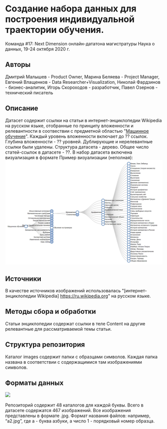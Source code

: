 # Создание набора данных для построения индивидуальной траектории обучения. 
Команда #17: Next Dimension онлайн-дататона магистратуры Наука о данных, 19-24 октября 2020 г.

## Авторы
Дмитрий Малышев - Product Owner, Марина Беляева - Project Manager, Евгений Влащенков - Data Researcher+Visualization, Николай Фардзинов - бизнес-аналитик, Игорь Скороходов - разработчик, Павел Озернов - технический писатель

## Описание
Датасет содержит ссылки на статьи в интернет-энциклопедии Wikipedia на русском языке, отобранные по принципу вложенности и релевантности в соотвествии с предметной областью "[Машинное обучение](https://ru.wikipedia.org/wiki/%D0%9C%D0%B0%D1%88%D0%B8%D0%BD%D0%BD%D0%BE%D0%B5_%D0%BE%D0%B1%D1%83%D1%87%D0%B5%D0%BD%D0%B8%D0%B5)". Каждый уровень вложенности включает до ?? ссылок. Глубина вложенности - ?? уровней. Дублирующие и нерелевантные ссылки были удалены. Структура датасета - дерево. Общее число статей-ссылок в датасете - ??. В набор датасета включена визуализация в формате  Пример визуализации (неполная):
![](src/Tree_Example_-_Google_Chrome_2020-10-22_21.13.55.png)

## Источники
В качестве источников изображений использовалась "[интернет-энциклопедии Wikipedia] https://ru.wikipedia.org" на русском языке.

## Методы сбора и обработки
Статьи энциклопедии содержат ссылки в теле Content на другие релевантные для рассматриваемой темы статьи.

## Структура репозитория
Каталог images содержит папки с образцами символов. Каждая папка названа в соответствии с содержащимися там изображениями символов.

## Форматы данных
![](src/sample.png)

Репозиторий содержит 48 каталогов для каждой буквы. Всего в датасете содержатся 467 изображений. 
Все изображения представлены в формате .jpg. 
Формат названия файлов: например, “a2.jpg”, где a - буква азбуки, а число 1 - порядковый номер образца.
